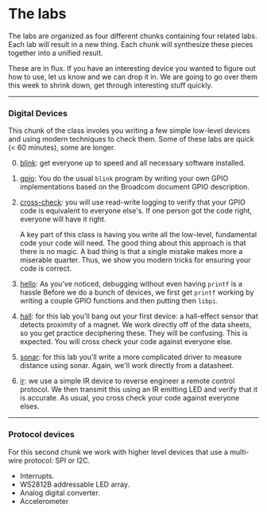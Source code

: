 # The labs

The labs are organized as four different chunks containing four related
labs.  Each lab will result in a new thing.  Each chunk will synthesize
these pieces together into a unified result.

These are in flux.  If you have an interesting device you wanted to figure
out how to use, let us know and we can drop it in.  We are going to go
over them this week to shrink down, get through interesting stuff quickly.

------------------------------------------------------------------
### Digital Devices

This chunk of the class involes you writing a few simple low-level
devices and using modern techniques to check them.  Some of these labs
are quick (< 60 minutes), some are longer.

  0. [blink](0-blink/): get everyone up to speed and all necessary
     software installed.

  1. [gpio](1-gpio/): You do the usual `blink` program by writing your 
     own GPIO implementations based on the Broadcom document GPIO description.

  2. [cross-check](2-cross-check/): you will use read-write logging
     to verify that your GPIO code is equivalent to everyone else's.
     If one person got the code right, everyone will have it right.

     A key part of this class is having you write all the low-level,
     fundamental code your code will need.  The good thing about this
     approach is that there is no magic.  A bad thing is that a single
     mistake makes more a miserable quarter.  Thus, we show you modern
     tricks for ensuring your code is correct.

  3. [hello](3-hello/): As you've noticed, debugging without even having
     `printf` is a hassle   Before we do a bunch of devices, we first
     get `printf` working by writing a couple GPIO functions and then
     putting then `libpi`.

  4. [hall](4-hall-effect/):  for this lab you'll bang out your first
     device: a hall-effect sensor that detects proximity of a magnet.
     We work directly off of the data sheets, so you get practice
     deciphering these.    They will be confusing.  This is expected.
     You will cross check your code against everyone else.

  5. [sonar](5-sonar/): for this lab you'll write a more complicated
     driver to measure distance using sonar.  Again, we'll work directly
     from a datasheet.

  6. [ir](6-ir/): we use a simple IR device to reverse engineer a remote
     control protocol.    We then transmit this using an IR emitting LED
     and verify that it is accurate.  As usual, you cross check your code
     against everyone elses.

------------------------------------------------------------------
### Protocol devices

For this second chunk we work with higher level devices that use a multi-wire
protocol: SPI or I2C.

  - Interrupts.
  - WS2812B addressable LED array.
  - Analog digital converter.
  - Accelerometer
